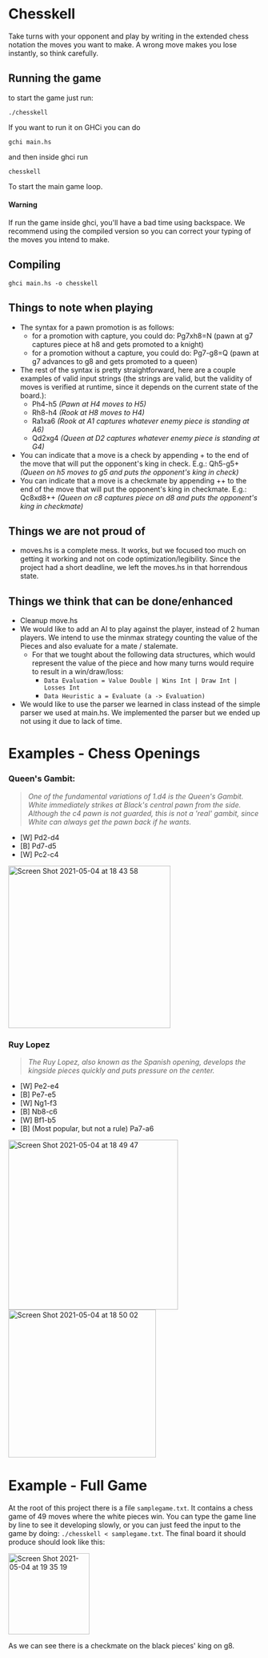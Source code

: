 # Chesskell
Take turns with your opponent and play by writing in the extended chess notation the moves you want to make.
A wrong move makes you lose instantly, so think carefully.

## Running the game
to start the game just run:

`./chesskell`

If you want to run it on GHCi you can do

`gchi main.hs`

and then inside ghci run

`chesskell`

To start the main game loop.

#### Warning
If run the game inside ghci, you'll have a bad time using backspace. We recommend using the compiled version so you can correct your typing of the moves you intend to make.

## Compiling
`ghci main.hs -o chesskell` 
## Things to note when playing
- The syntax for a pawn promotion is as follows:
  - for a promotion with capture, you could do: Pg7xh8=N  (pawn at g7 captures piece at h8 and gets promoted to a knight)
  - for a promotion without a capture, you could do: Pg7-g8=Q (pawn at g7 advances to g8 and gets promoted to a queen)
- The rest of the syntax is pretty straightforward, here are a couple examples of valid input strings (the strings are valid, but the validity of moves is verified at runtime, since it depends on the current state of the board.):
  - Ph4-h5 _(Pawn at H4 moves to H5)_
  - Rh8-h4 _(Rook at H8 moves to H4)_
  - Ra1xa6  _(Rook at A1 captures whatever enemy piece is standing at A6)_
  - Qd2xg4 _(Queen at D2 captures whatever enemy piece is standing at G4)_
- You can indicate that a move is a check by appending + to the end of the move that will put the opponent's king in check. E.g.: Qh5-g5+ _(Queen on h5 moves to g5 and puts the opponent's king in check)_
- You can indicate that a move is a checkmate by appending ++ to the end of the move that will put the opponent's king in checkmate. E.g.: Qc8xd8++ _(Queen on c8 captures piece on d8 and puts the opponent's king in checkmate)_
## Things we are not proud of
- moves.hs is a complete mess. It works, but we focused too much on getting it working and not on code optimization/legibility. Since the project had a short deadline, we left the moves.hs in that horrendous state.

## Things we think that can be done/enhanced
- Cleanup move.hs
- We would like to add an AI to play against the player, instead of 2 human players. We intend to use the minmax strategy counting the value of the Pieces and also evaluate for a mate / stalemate.
  - For that we tought about the following data structures, which would represent the value of the piece and how many turns would require to result in a win/draw/loss:
    - `Data Evaluation = Value Double | Wins Int | Draw Int | Losses Int`
    - `Data Heuristic a = Evaluate (a -> Evaluation)`
- We would like to use the parser we learned in class instead of the simple parser we used at main.hs. We implemented the parser but we ended up not using it due to lack of time.

# Examples - Chess Openings
### Queen's Gambit:
> _One of the fundamental variations of 1.d4 is the Queen's Gambit. White immediately strikes at Black's central pawn from the side. Although the c4 pawn is not guarded, this is not a 'real' gambit, since White can always get the pawn back if he wants._
- [W] Pd2-d4
- [B] Pd7-d5
- [W] Pc2-c4

<img width="324" alt="Screen Shot 2021-05-04 at 18 43 58" src="https://user-images.githubusercontent.com/24229855/117073886-f5cb0a00-ad08-11eb-81c8-afcafb403e7d.png">

### Ruy Lopez
> _The Ruy Lopez, also known as the Spanish opening, develops the kingside pieces quickly and puts pressure on the center._
- [W] Pe2-e4
- [B] Pe7-e5
- [W] Ng1-f3
- [B] Nb8-c6
- [W] Bf1-b5
- [B] (Most popular, but not a rule) Pa7-a6

<img width="339" alt="Screen Shot 2021-05-04 at 18 49 47" src="https://user-images.githubusercontent.com/24229855/117074367-96b9c500-ad09-11eb-83a4-f65a4017c4d5.png">
<img width="295" alt="Screen Shot 2021-05-04 at 18 50 02" src="https://user-images.githubusercontent.com/24229855/117074373-991c1f00-ad09-11eb-860b-fcf611ad4e69.png">

# Example - Full Game
At the root of this project there is a file `samplegame.txt`. It contains a chess game of 49 moves where the white pieces win. You can type the game line by line to see it developing slowly, or you can just feed the input to the game by doing:
`./chesskell < samplegame.txt`. The final board it should produce should look like this:

<img width="162" alt="Screen Shot 2021-05-04 at 19 35 19" src="https://user-images.githubusercontent.com/24229855/117078244-e602f400-ad0f-11eb-9af3-5903ae33cfb4.png">

As we can see there is a checkmate on the black pieces' king on g8.
